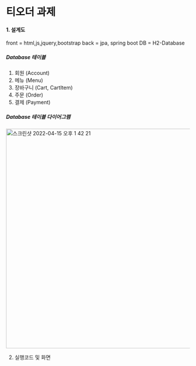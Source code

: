 # 티오더 과제

<h4>1. 설계도 </h4>

front = html,js,jquery,bootstrap
back = jpa, spring boot
DB = H2-Database

<h5>Database 테이블</h5>

1. 회원 (Account)
2. 메뉴 (Menu)
3. 장바구니 (Cart, CartItem)
4. 주문 (Order)
5. 결제 (Payment)

<h5>Database 테이블 다이어그램</h5>

<img width="600" alt="스크린샷 2022-04-15 오후 1 42 21" src="https://user-images.githubusercontent.com/53418465/163519503-e6b5658b-3470-4176-b897-fbfbd9616246.png">




2. 실행코드 및 화면 
